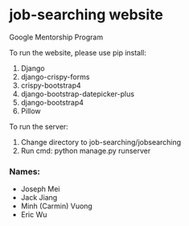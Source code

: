 # job-searching website
Google Mentorship Program

To run the website, please use pip install:
1) Django
2) django-crispy-forms
3) crispy-bootstrap4
4) django-bootstrap-datepicker-plus
5) django-bootstrap4
6) Pillow

To run the server:
1) Change directory to job-searching/jobsearching
2) Run cmd: python manage.py runserver

### Names:
- Joseph Mei
- Jack Jiang
- Minh (Carmin) Vuong
- Eric Wu




